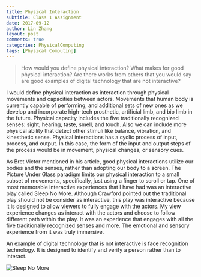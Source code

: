 ```yaml
---
title: Physical Interaction
subtitle: Class 1 Assignment
date: 2017-09-12
author: Lin Zhang
layout: post
comments: true
categories: PhysicalComputing
tags: [Physical Computing]
---
```

> How would you define physical interaction? What makes for good physical interaction? Are there works from others that you would say are good examples of digital technology that are not interactive?

I would define physical interaction as interaction through physical movements and capacities between actors. Movements that human body is currently capable of performing, and additional sets of new ones as we develop and incorporate high-tech prosthetic, artificial limb, and bio limb in the future. Physical capacity includes the five traditionally recognized senses: sight, hearing, taste, smell, and touch. Also we can include more physical ability that detect other stimuli like balance, vibration, and kinesthetic sense.
Physical interactions has a cyclic process of input, process, and output. In this case, the form of the input and output steps of the process would be in movement, physical changes, or sensory cues.

As Bret Victor mentioned in his article, good physical interactions utilize our bodies and the senses, rather than adopting our body to a screen. The Picture Under Glass paradigm limits our physical interaction to a small subset of movements, specifically, just using a finger to scroll or tap. One of most memorable interactive experiences that I have had was an interactive play called Sleep No More. Although Crawford pointed out the traditional play should not be consider as interactive, this play was interactive because it is designed to allow viewers to fully engage with the actors. My view experience changes as interact with the actors and choose to follow different path within the play. It was an experience that engages with all the five traditionally recognized senses and more. The emotional and sensory experience from it was truly immersive.

An example of digital technology that is not interactive is face recognition technology. It is designed to identify and verify a person rather than to interact.


![Sleep No More](http://inlovemag.com/wp-content/uploads/2016/03/InLove_SleepNoMore_3.jpg "Sleep No More")
